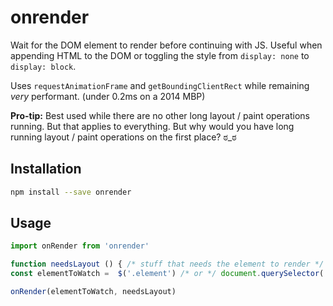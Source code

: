 # onrender

Wait for the DOM element to render before continuing with JS.
Useful when appending HTML to the DOM or toggling the style from `display: none` to `display: block`.

Uses `requestAnimationFrame` and `getBoundingClientRect` while remaining *very* performant. (under 0.2ms on a 2014 MBP)

**Pro-tip:**
 Best used while there are no other long layout / paint operations running. But that applies to everything. But why would you have long running layout / paint operations on the first place? ಠ_ಠ

## Installation
```bash
npm install --save onrender
```

## Usage
```javascript
import onRender from 'onrender'

function needsLayout () { /* stuff that needs the element to render */ }
const elementToWatch =  $('.element') /* or */ document.querySelector('.element')

onRender(elementToWatch, needsLayout)
```
